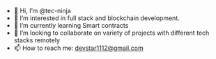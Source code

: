 - 👋 Hi, I’m @tec-ninja
- 👀 I’m interested in full stack and blockchain development.
- 🌱 I’m currently learning Smart contracts
- 💞️ I’m looking to collaborate on variety of projects with different tech stacks remotely
- 📫 How to reach me: devstar1112@gmail.com

<!---
tec-ninja/tec-ninja is a ✨ special ✨ repository because its `README.md` (this file) appears on your GitHub profile.
You can click the Preview link to take a look at your changes.
--->
